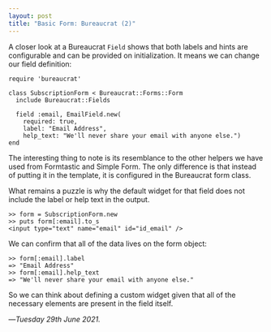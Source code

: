 ```yaml
---
layout: post
title: "Basic Form: Bureaucrat (2)"
---
```


A closer look at a Bureaucrat `Field` shows that both labels and hints are configurable and can be provided on initialization. It means we can change our field definition:

```
require 'bureaucrat'

class SubscriptionForm < Bureaucrat::Forms::Form
  include Bureaucrat::Fields
  
  field :email, EmailField.new(
    required: true,
    label: "Email Address",
    help_text: "We'll never share your email with anyone else.")
end
```

The interesting thing to note is its resemblance to the other helpers we have used from Formtastic and Simple Form. The only difference is that instead of putting it in the template, it is configured in the Bureaucrat form class.

What remains a puzzle is why the default widget for that field does not include the label or help text in the output.

```
>> form = SubscriptionForm.new
>> puts form[:email].to_s
<input type="text" name="email" id="id_email" />
```

We can confirm that all of the data lives on the form object:

```
>> form[:email].label
=> "Email Address"
>> form[:email].help_text
=> "We'll never share your email with anyone else."
```

So we can think about defining a custom widget given that all of the necessary elements are present in the field itself.

—*Tuesday 29th June 2021.*
